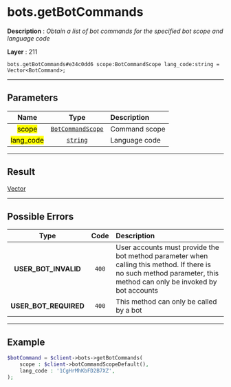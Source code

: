 # bots.getBotCommands

**Description** : *Obtain a list of bot commands for the specified bot scope and language code*

**Layer** : 211

```tl
bots.getBotCommands#e34c0dd6 scope:BotCommandScope lang_code:string = Vector<BotCommand>;
```

---

## Parameters

| Name | Type | Description |
| :---: | :---: | :--- |
| <mark>scope</mark> | [`BotCommandScope`](type/BotCommandScope) | Command scope |
| <mark>lang_code</mark> | [`string`](type/string) | Language code |

---

## Result

[Vector<BotCommand>](type/BotCommand)

---

## Possible Errors

| Type | Code | Description |
| :---: | :---: | :--- |
| **USER_BOT_INVALID** | `400` | User accounts must provide the bot method parameter when calling this method. If there is no such method parameter, this method can only be invoked by bot accounts |
| **USER_BOT_REQUIRED** | `400` | This method can only be called by a bot |

---

## Example

```php
$botCommand = $client->bots->getBotCommands(
	scope : $client->botCommandScopeDefault(),
	lang_code : '1CgHrMhKbFD2B7XZ',
);
```